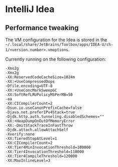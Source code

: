 # IntelliJ Idea

## Performance tweaking 
The VM configuration for the Idea is stored in the `~/.local/share/JetBrains/Toolbox/apps/IDEA-U/ch-1/<version.number>.vmoptions`.

Currently running on the following configuration:

```
-Xms2g
-Xmx2g
-XX:ReservedCodeCacheSize=1024m
-XX:+UseCompressedOops
-Dfile.encoding=UTF-8
-XX:+UseConcMarkSweepGC
-XX:SoftRefLRUPolicyMSPerMB=50
-ea
-XX:CICompilerCount=2
-Dsun.io.useCanonPrefixCache=false
-Djava.net.preferIPv4Stack=true
-Djdk.http.auth.tunneling.disabledSchemes=""
-XX:+HeapDumpOnOutOfMemoryError
-XX:-OmitStackTraceInFastThrow
-Djdk.attach.allowAttachSelf
-Xverify:none
-XX:TieredStopAtLevel=1
-XX:CICompilerCount=2
-XX:Tier4MinInvocationThreshold=100000
-XX:Tier4InvocationThreshold=110000
-XX:Tier4CompileThreshold=120000
-XX:MaxInlineLevel=3
```